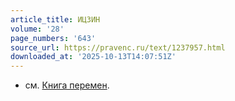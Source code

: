 ```yaml
---
article_title: ИЦЗИН
volume: '28'
page_numbers: '643'
source_url: https://pravenc.ru/text/1237957.html
downloaded_at: '2025-10-13T14:07:51Z'
---
```


- см. [Книга перемен](<https://pravenc.ru/text/Книга перемен.html>).
